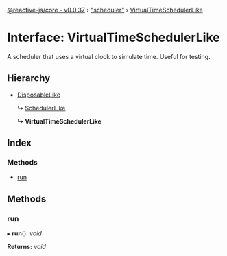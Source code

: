 [@reactive-js/core - v0.0.37](../README.md) › ["scheduler"](../modules/_scheduler_.md) › [VirtualTimeSchedulerLike](_scheduler_.virtualtimeschedulerlike.md)

# Interface: VirtualTimeSchedulerLike

A scheduler that uses a virtual clock to simulate time. Useful for testing.

## Hierarchy

* [DisposableLike](_disposable_.disposablelike.md)

  ↳ [SchedulerLike](_scheduler_.schedulerlike.md)

  ↳ **VirtualTimeSchedulerLike**

## Index

### Methods

* [run](_scheduler_.virtualtimeschedulerlike.md#run)

## Methods

###  run

▸ **run**(): *void*

**Returns:** *void*
